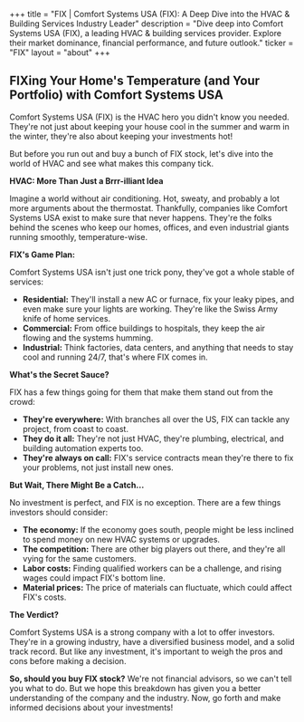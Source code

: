 +++
title = "FIX |  Comfort Systems USA (FIX): A Deep Dive into the HVAC & Building Services Industry Leader"
description = "Dive deep into Comfort Systems USA (FIX), a leading HVAC & building services provider. Explore their market dominance, financial performance, and future outlook."
ticker = "FIX"
layout = "about"
+++

        


##  FIXing Your Home's Temperature (and Your Portfolio) with Comfort Systems USA

Comfort Systems USA (FIX) is the HVAC hero you didn't know you needed. They're not just about keeping your house cool in the summer and warm in the winter, they're also about keeping your investments hot!  

But before you run out and buy a bunch of FIX stock, let's dive into the world of HVAC and see what makes this company tick.

**HVAC: More Than Just a Brrr-illiant Idea**

Imagine a world without air conditioning.  Hot, sweaty, and probably a lot more arguments about the thermostat.  Thankfully, companies like Comfort Systems USA exist to make sure that never happens. They're the folks behind the scenes who keep our homes, offices, and even industrial giants running smoothly, temperature-wise.

**FIX's Game Plan:**

Comfort Systems USA isn't just one trick pony, they've got a whole stable of services:

* **Residential:** They'll install a new AC or furnace, fix your leaky pipes, and even make sure your lights are working. They're like the Swiss Army knife of home services. 
* **Commercial:** From office buildings to hospitals, they keep the air flowing and the systems humming.  
* **Industrial:**  Think factories, data centers, and anything that needs to stay cool and running 24/7, that's where FIX comes in.

**What's the Secret Sauce?**

FIX has a few things going for them that make them stand out from the crowd:

* **They're everywhere:** With branches all over the US, FIX can tackle any project, from coast to coast.
* **They do it all:** They're not just HVAC, they're plumbing, electrical, and building automation experts too.  
* **They're always on call:**  FIX's service contracts mean they're there to fix your problems, not just install new ones. 

**But Wait, There Might Be a Catch...**

No investment is perfect, and FIX is no exception.  There are a few things investors should consider:

* **The economy:** If the economy goes south, people might be less inclined to spend money on new HVAC systems or upgrades.  
* **The competition:**  There are other big players out there, and they're all vying for the same customers. 
* **Labor costs:**  Finding qualified workers can be a challenge, and rising wages could impact FIX's bottom line. 
* **Material prices:**  The price of materials can fluctuate, which could affect FIX's costs. 

**The Verdict?**

Comfort Systems USA is a strong company with a lot to offer investors. They're in a growing industry, have a diversified business model, and a solid track record.  But like any investment, it's important to weigh the pros and cons before making a decision. 

**So, should you buy FIX stock?**  We're not financial advisors, so we can't tell you what to do.  But we hope this breakdown has given you a better understanding of the company and the industry. Now, go forth and make informed decisions about your investments! 

        